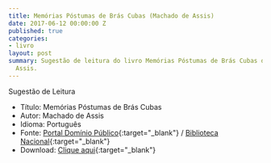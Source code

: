 ```yaml
---
title: Memórias Póstumas de Brás Cubas (Machado de Assis)
date: 2017-06-12 00:00:00 Z
published: true
categories:
- livro
layout: post
summary: Sugestão de leitura do livro Memórias Póstumas de Brás Cubas de Machado de
  Assis.
---
```


Sugestão de Leitura

* Título: Memórias Póstumas de Brás Cubas
* Autor: Machado de Assis
* Idioma: Português
* Fonte: [Portal Domínio Público][PDP]{:target="_blank"} <i class="fa fa-external-link" aria-hidden="true"></i> / [Biblioteca Nacional][BN]{:target="_blank"} <i class="fa fa-external-link" aria-hidden="true"></i>
* Download: [Clique aqui][DOWNLOAD]{:target="_blank"} <i class="fa fa-external-link" aria-hidden="true"></i>

[DOWNLOAD]: http://www.dominiopublico.gov.br/pesquisa/DetalheObraForm.do?select_action=&co_obra=2038
[PDP]: http://www.dominiopublico.gov.br
[BN]: https://www.bn.gov.br/
